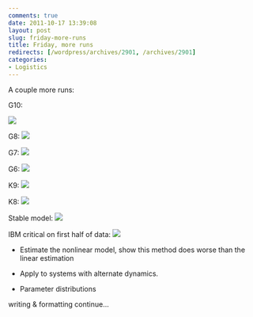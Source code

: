 ```yaml
---
comments: true
date: 2011-10-17 13:39:08
layout: post
slug: friday-more-runs
title: Friday, more runs
redirects: [/wordpress/archives/2901, /archives/2901]
categories:
- Logistics
---
```


A couple more runs:

G10:

![]( http://farm7.staticflickr.com/6044/6243871675_7d491ceda2_o.png )

G8:
![]( http://farm7.staticflickr.com/6055/6247535358_8074f6ea87_o.png )

G7:
![]( http://farm7.staticflickr.com/6155/6247407000_d0b32cc52b_o.png )

G6:
![]( http://farm7.staticflickr.com/6114/6244395206_5524489815_o.png )

K9:
![]( http://farm7.staticflickr.com/6032/6246861765_73a54e65dd_o.png )

K8:
![]( http://farm7.staticflickr.com/6096/6246858279_1cf2350980_o.png )


Stable model:
![]( http://farm7.staticflickr.com/6174/6247453182_3d67915c81_o.png )


IBM critical on first half of data:
![]( http://farm7.staticflickr.com/6179/6246814345_f05d594959_o.png )




	
  * Estimate the nonlinear model, show this method does worse than the linear estimation

	
  * Apply to systems with alternate dynamics.

	
  * Parameter distributions




writing & formatting continue...
